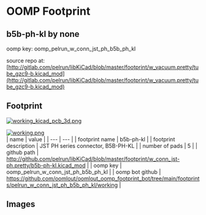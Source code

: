 # OOMP Footprint  
## b5b-ph-kl  by none  
  
oomp key: oomp_pelrun_w_conn_jst_ph_b5b_ph_kl  
  
source repo at: [http://gitlab.com/pelrun/libKiCad/blob/master/footprint/w_vacuum.pretty/tube_gzc9-b.kicad_mod](http://gitlab.com/pelrun/libKiCad/blob/master/footprint/w_vacuum.pretty/tube_gzc9-b.kicad_mod)  
## Footprint  
  
[![working_kicad_pcb_3d.png](working_kicad_pcb_3d_600.png)](working_kicad_pcb_3d.png)  
  
[![working.png](working_600.png)](working.png)  
| name | value | 
| --- | --- | 
| footprint name | b5b-ph-kl | 
| footprint description | JST PH series connector, B5B-PH-KL | 
| number of pads | 5 | 
| github path | http://github.com/pelrun/libKiCad/blob/master/footprint/w_conn_jst-ph.pretty/b5b-ph-kl.kicad_mod | 
| oomp key | oomp_pelrun_w_conn_jst_ph_b5b_ph_kl | 
| oomp bot github | https://github.com/oomlout/oomlout_oomp_footprint_bot/tree/main/footprints/pelrun_w_conn_jst_ph_b5b_ph_kl/working | 
## Images  
